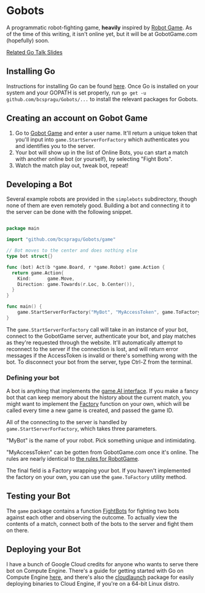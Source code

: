 # Gobots

A programmatic robot-fighting game, **heavily** inspired by [Robot
Game](http://robotgame.net). As of the time of this writing, it isn't online
yet, but it will be at GobotGame.com (hopefully) soon.

[Related Go Talk Slides](https://docs.google.com/a/google.com/presentation/d/1XCBCgk5l17PItL9w_1m9zs1UN2VStiNE_R-H8D4P8VY/edit?usp=sharing)

## Installing Go

Instructions for installing Go can be found
[here](https://golang.org/doc/install). Once Go is installed on your system and
your GOPATH is set properly, run `go get -u github.com/bcspragu/Gobots/...` to
install the relevant packages for Gobots.

## Creating an account on Gobot Game

1. Go to [Gobot Game](http://gobotgame.com) and enter a user name. It'll return
   a unique token that you'll input into `game.StartServerForFactory` which
   authenticates you and identifies you to the server.
2. Your bot will show up in the list of Online Bots, you can start a match with
   another online bot (or yourself), by selecting "Fight Bots".
3. Watch the match play out, tweak bot, repeat!

## Developing a Bot

Several example robots are provided in the `simplebots` subdirectory, though
none of them are even remotely good. Building a bot and connecting it to the
server can be done with the following snippet.

```go

package main

import "github.com/bcspragu/Gobots/game"

// Bot moves to the center and does nothing else
type bot struct{}

func (bot) Act(b *game.Board, r *game.Robot) game.Action {
  return game.Action{
    Kind:      game.Move,
    Direction: game.Towards(r.Loc, b.Center()),
  }
}

func main() {
	game.StartServerForFactory("MyBot", "MyAccessToken", game.ToFactory(bot{}))
}
```

The `game.StartServerForFactory` call will take in an instance of your bot,
connect to the GobotGame server, authenticate your bot, and play matches as
they're requested through the website. It'll automatically attempt to reconnect
to the server if the connection is lost, and will return error messages if the
AccessToken is invalid or there's something wrong with the bot. To disconnect
your bot from the server, type Ctrl-Z from the terminal.

### Defining your bot

A bot is anything that implements the [game.AI
interface](https://godoc.org/github.com/bcspragu/Gobots/game#AI). If you make a
fancy bot that can keep memory about the history about the current match, you
might want to implement the
[Factory](https://godoc.org/github.com/bcspragu/Gobots/game#Factory) function
on your own, which will be called every time a new game is created, and passed
the game ID.

All of the connecting to the server is handled by `game.StartServerForFactory`,
which takes three parameters.

"MyBot" is the name of your robot. Pick something unique and intimidating.

"MyAccessToken" can be gotten from GobotGame.com once it's online. The rules
are nearly identical to [the rules for RobotGame](https://robotgame.net/rules).

The final field is a Factory wrapping your bot. If you haven't implemented the
factory on your own, you can use the `game.ToFactory` utility method.

## Testing your Bot

The `game` package contains a function
[FightBots](https://godoc.org/github.com/bcspragu/Gobots/game#FightBots) for
fighting two bots against each other and observing the outcome. To actually
view the contents of a match, connect both of the bots to the server and fight
them on there.

## Deploying your Bot

I have a bunch of Google Cloud credits for anyone who wants to serve there bot
on Compute Engine. There's a guide for getting started with Go on Compute
Engine
[here](https://cloud.google.com/go/getting-started/run-on-compute-engine), and
there's also the [cloudlaunch](https://godoc.org/go4.org/cloud/cloudlaunch)
package for easily deploying binaries to Cloud Engine, if you're on a 64-bit
Linux distro.
